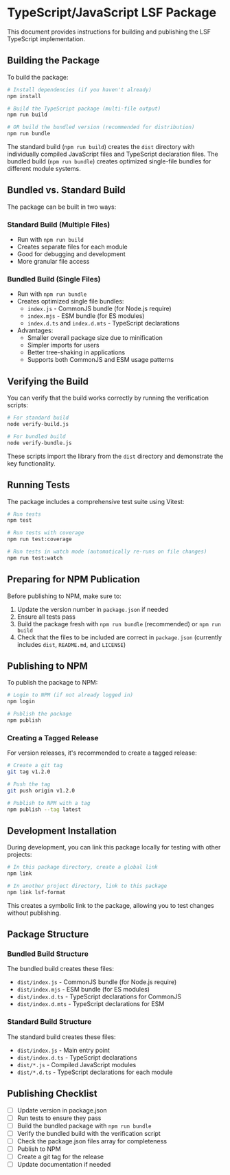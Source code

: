 # TypeScript/JavaScript LSF Package

This document provides instructions for building and publishing the LSF TypeScript implementation.

## Building the Package

To build the package:

```bash
# Install dependencies (if you haven't already)
npm install

# Build the TypeScript package (multi-file output)
npm run build

# OR build the bundled version (recommended for distribution)
npm run bundle
```

The standard build (`npm run build`) creates the `dist` directory with individually compiled JavaScript files and TypeScript declaration files. The bundled build (`npm run bundle`) creates optimized single-file bundles for different module systems.

## Bundled vs. Standard Build

The package can be built in two ways:

### Standard Build (Multiple Files)
- Run with `npm run build`
- Creates separate files for each module
- Good for debugging and development
- More granular file access

### Bundled Build (Single Files)
- Run with `npm run bundle`
- Creates optimized single file bundles:
  - `index.js` - CommonJS bundle (for Node.js require)
  - `index.mjs` - ESM bundle (for ES modules)
  - `index.d.ts` and `index.d.mts` - TypeScript declarations
- Advantages:
  - Smaller overall package size due to minification
  - Simpler imports for users
  - Better tree-shaking in applications
  - Supports both CommonJS and ESM usage patterns

## Verifying the Build

You can verify that the build works correctly by running the verification scripts:

```bash
# For standard build
node verify-build.js

# For bundled build
node verify-bundle.js
```

These scripts import the library from the `dist` directory and demonstrate the key functionality.

## Running Tests

The package includes a comprehensive test suite using Vitest:

```bash
# Run tests
npm test

# Run tests with coverage
npm run test:coverage

# Run tests in watch mode (automatically re-runs on file changes)
npm run test:watch
```

## Preparing for NPM Publication

Before publishing to NPM, make sure to:

1. Update the version number in `package.json` if needed
2. Ensure all tests pass
3. Build the package fresh with `npm run bundle` (recommended) or `npm run build`
4. Check that the files to be included are correct in `package.json` (currently includes `dist`, `README.md`, and `LICENSE`)

## Publishing to NPM

To publish the package to NPM:

```bash
# Login to NPM (if not already logged in)
npm login

# Publish the package
npm publish
```

### Creating a Tagged Release

For version releases, it's recommended to create a tagged release:

```bash
# Create a git tag
git tag v1.2.0

# Push the tag
git push origin v1.2.0

# Publish to NPM with a tag
npm publish --tag latest
```

## Development Installation

During development, you can link this package locally for testing with other projects:

```bash
# In this package directory, create a global link
npm link

# In another project directory, link to this package
npm link lsf-format
```

This creates a symbolic link to the package, allowing you to test changes without publishing.

## Package Structure

### Bundled Build Structure

The bundled build creates these files:

- `dist/index.js` - CommonJS bundle (for Node.js require)
- `dist/index.mjs` - ESM bundle (for ES modules)
- `dist/index.d.ts` - TypeScript declarations for CommonJS
- `dist/index.d.mts` - TypeScript declarations for ESM

### Standard Build Structure

The standard build creates these files:

- `dist/index.js` - Main entry point
- `dist/index.d.ts` - TypeScript declarations
- `dist/*.js` - Compiled JavaScript modules
- `dist/*.d.ts` - TypeScript declarations for each module

## Publishing Checklist

- [ ] Update version in package.json
- [ ] Run tests to ensure they pass
- [ ] Build the bundled package with `npm run bundle`
- [ ] Verify the bundled build with the verification script
- [ ] Check the package.json files array for completeness
- [ ] Publish to NPM
- [ ] Create a git tag for the release
- [ ] Update documentation if needed 